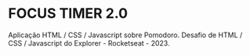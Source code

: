 ﻿# FOCUS TIMER 2.0

Aplicação HTML / CSS / Javascript sobre Pomodoro. Desafio de HTML / CSS / Javascript do Explorer - Rocketseat - 2023.

